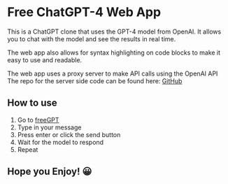 # Free ChatGPT-4 Web App

This is a ChatGPT clone that uses the GPT-4 model from OpenAI.
It allows you to chat with the model and see the results in real time.

The web app also allows for syntax highlighting on code blocks to make it easy to use and readable.

The web app uses a proxy server to make API calls using the OpenAI API
The repo for the server side code can be found here: [GitHub]("https://github.com/Giac3/freeGPT-server", "ServerSide Code")

## How to use

1. Go to [freeGPT]("https://freegptai.com/", "Web App")
2. Type in your message
3. Press enter or click the send button
4. Wait for the model to respond
5. Repeat

## Hope you Enjoy!  😀